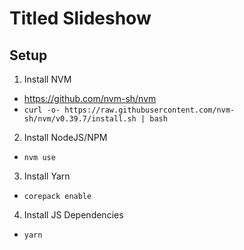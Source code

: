 # Titled Slideshow

## Setup
1. Install NVM
  - https://github.com/nvm-sh/nvm
  - `curl -o- https://raw.githubusercontent.com/nvm-sh/nvm/v0.39.7/install.sh | bash`
2. Install NodeJS/NPM
  - `nvm use`
3. Install Yarn
  - `corepack enable`
4. Install JS Dependencies
  - `yarn`
